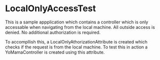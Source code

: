 # LocalOnlyAccessTest

This is a sample appplication which contains a controller which is only accessable when navigating from the local machine. All outside access is denied. No additional authorization is required.

To accompllish this, a LocalOnlyAthorizationAttribute is created which checks if the request is from the local machine. To test this in action a YoMamaController is created using this attribute.
